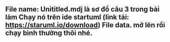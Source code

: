 File name: Unititled.mdj là sơ đồ câu 3 trong bài làm
Chạy nó trên ide startuml (link tải: https://staruml.io/download)
File data. mở lên rồi chạy bình thường thôi nhé.
-----